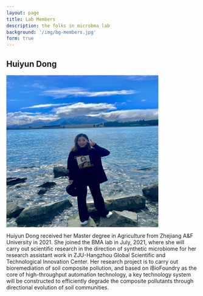 ```yaml
---
layout: page
title: Lab Members
description: the folks in microbma lab
background: '/img/bg-members.jpg'
form: true
---
```


## Huiyun Dong

<img src="members/dhy1.jpg" height="400" width="400" align="center">

Huiyun Dong received her Master degree in Agriculture from Zhejiang A&F University in 2021. She joined the BMA lab in July, 2021, where she will carry out scientific research in the direction of synthetic microbiome for her research assistant work in ZJU-Hangzhou Global Scientific and Technological Innovation Center. Her research project is to carry out bioremediation of soil composite pollution, and based on iBioFoundry as the core of high-throughput automation technology, a key technology system will be constructed to efficiently degrade the composite pollutants through directional evolution of soil communities. 